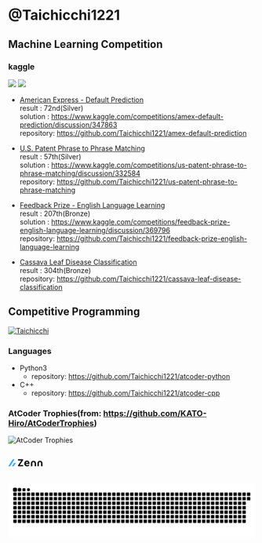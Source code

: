 # @Taichicchi1221

## Machine Learning Competition
### kaggle
![](./kaggle-badges/CompetitionsRank/plastic-black.svg)
![](./kaggle-plates/Competitions/white.svg)

- [American Express - Default Prediction](https://www.kaggle.com/competitions/amex-default-prediction)<br>
  result    : 72nd(Silver)<br>
  solution  : https://www.kaggle.com/competitions/amex-default-prediction/discussion/347863<br>
  repository: https://github.com/Taichicchi1221/amex-default-prediction

- [U.S. Patent Phrase to Phrase Matching](https://www.kaggle.com/competitions/us-patent-phrase-to-phrase-matching)<br>
  result    : 57th(Silver)<br>
  solution  : https://www.kaggle.com/competitions/us-patent-phrase-to-phrase-matching/discussion/332584<br>
  repository: https://github.com/Taichicchi1221/us-patent-phrase-to-phrase-matching
 
- [Feedback Prize - English Language Learning](https://www.kaggle.com/competitions/feedback-prize-english-language-learning)<br>
  result    : 207th(Bronze)<br>
  solution  : https://www.kaggle.com/competitions/feedback-prize-english-language-learning/discussion/369796<br>
  repository: https://github.com/Taichicchi1221/feedback-prize-english-language-learning

- [Cassava Leaf Disease Classification](https://www.kaggle.com/competitions/cassava-leaf-disease-classification)<br>
  result    : 304th(Bronze)<br>
  repository: https://github.com/Taichicchi1221/cassava-leaf-disease-classification

## Competitive Programming
[![Taichicchi](https://img.shields.io/endpoint?url=https%3A%2F%2Fatcoder-badges.now.sh%2Fapi%2Fatcoder%2Fjson%2FTaichicchi)](https://atcoder.jp/users/Taichicchi)

### Languages
- Python3
  - repository: https://github.com/Taichicchi1221/atcoder-python
- C++
  - repository: https://github.com/Taichicchi1221/atcoder-cpp



### AtCoder Trophies(from: https://github.com/KATO-Hiro/AtCoderTrophies)<br>
![AtCoder Trophies](https://atcoder-trophies.vercel.app/api/v1/atcoder?username=Taichicchi&theme=monokai)

##
### <img src="./img/zenn.svg" width="70px">
<!-- BLOG-POST-LIST:START -->
<!-- BLOG-POST-LIST:END -->


##

<picture>
  <source media="(prefers-color-scheme: dark)" srcset="https://raw.githubusercontent.com/Taichicchi1221/Taichicchi1221/output/github-contribution-grid-snake-dark.svg" />
  <source media="(prefers-color-scheme: light)" srcset="https://raw.githubusercontent.com/Taichicchi1221/Taichicchi1221/output/github-contribution-grid-snake.svg" />
  <img alt="github-snake" src="https://raw.githubusercontent.com/Taichicchi1221/Taichicchi1221/output/github-contribution-grid-snake.svg" />
</picture>